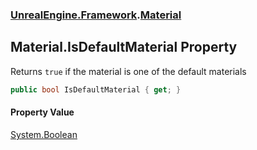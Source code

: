 ### [UnrealEngine.Framework](UnrealEngine_Framework.md 'UnrealEngine.Framework').[Material](Material.md 'UnrealEngine.Framework.Material')
## Material.IsDefaultMaterial Property
Returns `true` if the material is one of the default materials  
```csharp
public bool IsDefaultMaterial { get; }
```
#### Property Value
[System.Boolean](https://docs.microsoft.com/en-us/dotnet/api/System.Boolean 'System.Boolean')
